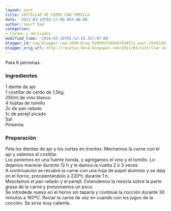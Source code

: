 ```yaml
---
layout: post
title: COSTILLAR DE CERDO CON TOMILLO
date: '2011-03-12T02:27:00.003-08:00'
author: Smurf Dad
categories:
- Carnes y derivados
modified_time: '2016-03-16T01:52:34.357-07:00'
blogger_id: tag:blogger.com,1999:blog-5299957599287034512.post-2939229890693406322
blogger_orig_url: http://recetas-desa.blogspot.com/2011/03/costillar-de-cerdo-con-tomillo.html
---
```


Para 6 personas.<br /><h3>Ingredientes</h3>1 diente de ajo<br />1 costillar de cerdo de 1,5kg.<br />250ml de vino blanco<br />4 hojitas de tomillo<br />2c de pan rallado<br />1c de perejil picado<br />Sal<br />Pimienta<br /><h3>Preparación</h3>Pela los dientes de ajo y los cortas en trocitos. Mechamos la carne con el ajo y salamos el costillar.<br />Los ponemos en una fuente honda, y agregamos el vino y el tomillo. Lo dejamos macerar durante 12 h y le damos la vuelta 2 ó 3 veces.<br />A continuación se recubre la carne con una hoja de papel aluminio y se deja en el horno, precalentándolo a 220ºc durante 1 h.<br />Mezclamos el pan rallado y el perejil. Extendemos la mezcla sobre la parte grasa de la carne y presionamos un poco.<br />Se introdede nuevo en el horno sin taparla y continué la cocción durante 30 minutos a 160ºC. Rociar la carne de vez en cuando con los jugos de la cocción. Se sirve muy caliente.